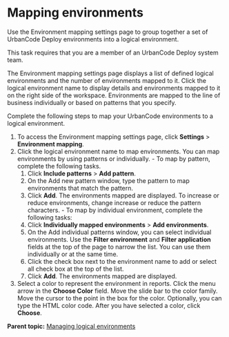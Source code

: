 # Mapping environments

Use the Environment mapping settings page to group together a set of UrbanCode Deploy environments into a logical environment.

This task requires that you are a member of an UrbanCode Deploy system team.

The Environment mapping settings page displays a list of defined logical environments and the number of environments mapped to it. Click the logical environment name to display details and environments mapped to it on the right side of the workspace. Environments are mapped to the line of business individually or based on patterns that you specify.

Complete the following steps to map your UrbanCode environments to a logical environment.

1.   To access the Environment mapping settings page, click **Settings** \> **Environment mapping**. 
2.   Click the logical environment name to map environments. You can map environments by using patterns or individually.
    -   To map by pattern, complete the following tasks.
        1.  Click **Include patterns** \> **Add pattern**.
        2.  On the Add new pattern window, type the pattern to map environments that match the pattern.
        3.  Click **Add**. The environments mapped are displayed. To increase or reduce environments, change increase or reduce the pattern characters.
    -   To map by individual environment, complete the following tasks:
        1.  Click **Individually mapped environments** \> **Add environments**.
        2.  On the Add individual patterns window, you can select individual environments. Use the **Filter environment** and **Filter application** fields at the top of the page to narrow the list. You can use them individually or at the same time.
        3.  Click the check box next to the environment name to add or select all check box at the top of the list.
        4.  Click **Add**. The environments mapped are displayed.
3.   Select a color to represent the environment in reports. Click the menu arrow in the **Choose Color** field. Move the slide bar to the color family. Move the cursor to the point in the box for the color. Optionally, you can type the HTML color code. After you have selected a color, click **Choose**. 

**Parent topic:** [Managing logical environments](../../com.ibm.insights.doc/topics/t_admin_environments.md)


